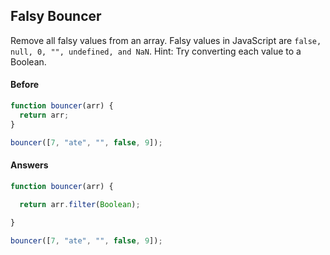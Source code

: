 ## Falsy Bouncer

Remove all falsy values from an array.
Falsy values in JavaScript are `false, null, 0, "", undefined, and NaN`.
Hint: Try converting each value to a Boolean.

#### Before

```javascript
function bouncer(arr) {
  return arr;
}

bouncer([7, "ate", "", false, 9]);
```

#### Answers

```javascript
function bouncer(arr) {

  return arr.filter(Boolean);
  
}

bouncer([7, "ate", "", false, 9]);

```